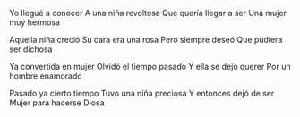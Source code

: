 Yo llegué a conocer
A una niña revoltosa
Que quería llegar a ser
Una mujer muy hermosa

Aquella niña creció
Su cara era una rosa
Pero siempre deseó
Que pudiera ser dichosa

Ya convertida en mujer
Olvidó el tiempo pasado
Y ella se dejó querer
Por un hombre enamorado

Pasado ya cierto tiempo
Tuvo una niña preciosa
Y entonces dejó de ser
Mujer para hacerse Diosa
